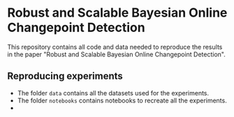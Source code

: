# Robust and Scalable Bayesian Online Changepoint Detection

This repository contains all code and data needed to reproduce the results in the paper "Robust and Scalable Bayesian Online Changepoint Detection". 

## Reproducing experiments

- The folder `data` contains all the datasets used for the experiments.
- The folder `notebooks` contains notebooks to recreate all the experiments.
- 